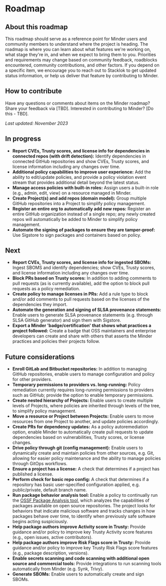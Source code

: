 # Roadmap
## About this roadmap

This roadmap should serve as a reference point for Minder users and community members to understand where the project is heading. The roadmap is where you can learn about what features we're working on, what stage they're in, and when we expect to bring them to you. Priorities and requirements may change based on community feedback, roadblocks encountered, community contributions, and other factors. If you depend on a specific item, we encourage you to reach out to Stacklok to get updated status information, or help us deliver that feature by contributing to Minder.

## How to contribute

Have any questions or comments about items on the Minder roadmap? Share your feedback via [TBD]. Interested in contributing to Minder? [Do this - TBD].

_Last updated: November 2023_

## In progress
* **Report CVEs, Trusty scores, and license info for dependencies in connected repos (with drift detection):** Identify dependencies in connected GitHub repositories and show CVEs, Trusty scores, and license information including any changes over time.
* **Additional policy capabilities to improve user experience:** Add the ability to edit/update policies, and provide a policy violation event stream that provides additional detail beyond the latest status.
* **Manage access policies with built-in roles:** Assign users a built-in role (e.g., admin, edit, view) on a resource managed in Minder.
* **Create Project(s) and add repos (domain model):** Group multiple GitHub repositories into a Project to simplify policy management.
* **Register an entire org to automatically add new repos:** Register an entire GitHub organization instead of a single repo; any newly created repos will automatically be added to Minder to simplify policy management.
* **Automate the signing of packages to ensure they are tamper-proof:** Use Sigstore to sign packages and containers based on policy.

## Next
* **Report CVEs, Trusty scores, and license info for ingested SBOMs:** Ingest SBOMS and identify dependencies; show CVEs, Trusty scores, and license information including any changes over time.
* **Block PRs based on Trusty scores:** In addition to adding comments to pull requests (as is currently available), add the option to block pull requests as a policy remediation.
* **Create policy to manage licenses in PRs:** Add a rule type to block and/or add comments to pull requests based on the licenses of the dependencies they import.
* **Automate the generation and signing of SLSA provenance statements:** Enable users to generate SLSA provenance statements (e.g. through SLSA GitHub generator) and sign them with Sigstore.
* **Export a Minder 'badge/certification' that shows what practices a project followed:** Create a badge that OSS maintainers and enterprise developers can create and share with others that asserts the Minder practices and policies their projects follow.

## Future considerations
* **Enroll GitLab and Bitbucket repositories:** In addition to managing GitHub repositories, enable users to manage configuration and policy for other providers.
* **Temporary permissions to providers vs. long-running:** Policy remediation currently requires long-running permissions to providers such as GitHub; provide the option to enable temporary permissions.
* **Create nested hierarchy of Projects:** Enable users to create multiple levels of Projects, where policies are inherited through levels of the tree, to simplify policy management.
* **Move a resource or Project between Projects:** Enable users to move resources from one Project to another, and update policies accordingly.
* **Create PRs for dependency updates:** As a policy autoremediation option, enable Minder to automatically create pull requests to update dependencies based on vulnerabilities, Trusty scores, or license changes.
* **Drive policy through git (config management):** Enable users to dynamically create and maintain policies from other sources, e.g. Git, allowing for easier policy maintenance and the ability to manage policies through GitOps workflows.
* **Ensure a project has a license:** A check that determines if a project has published a license.
* **Perform check for basic repo config:** A check that determines if a repository has basic user-specified configuration applied, e.g. public/private, default branch name.
* **Run package behavior analysis tool:** Enable a policy to continually run the [OSSF Package Analysis tool](https://github.com/ossf/package-analysis), which analyzes the capabilities of packages available on open source repositories. The project looks for behaviors that indicate malicious software and  tracks changes in how packages behave over time, to identify when previously safe software begins acting suspiciously.
* **Help package authors improve Activity score in Trusty:** Provide guidance and/or policy to improve key Trusty Activity score features (e.g., open issues, active contributors).
* **Help package authors improve Risk Flags score in Trusty:** Provide guidance and/or policy to improve key Trusty Risk Flags score features (e.g., package description, versions).
* **Enable secrets scanning and code scanning with additional open source and commercial tools:** Provide integrations to run scanning tools automatically from Minder (e.g. Synk, Trivy).
* **Generate SBOMs:** Enable users to automatically create and sign SBOMs.
